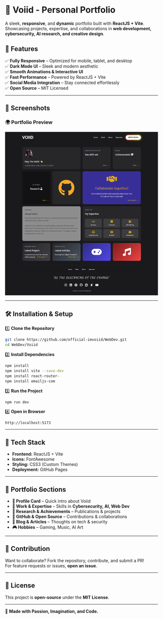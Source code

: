 # 🌌 Voiid - Personal Portfolio  

A sleek, **responsive**, and **dynamic** portfolio built with **ReactJS + Vite**. Showcasing projects, expertise, and collaborations in **web development, cybersecurity, AI research, and creative design**.  

## 🚀 Features  

✅ **Fully Responsive** – Optimized for mobile, tablet, and desktop  
✅ **Dark Mode UI** – Sleek and modern aesthetic  
✅ **Smooth Animations & Interactive UI**  
✅ **Fast Performance** – Powered by ReactJS + Vite  
✅ **Social Media Integration** – Stay connected effortlessly  
✅ **Open Source** – MIT Licensed  

---

## 📸 Screenshots  

### **🌍 Portfolio Preview**  
![Portfolio Preview](https://github.com/official-imvoiid/WebDev/blob/main/Voiid/Gui/WebSite.png)  

---

## 🛠️ Installation & Setup  

1️⃣ **Clone the Repository**  
```sh
git clone https://github.com/official-imvoiid/WebDev.git
cd WebDev/Voiid
```  

2️⃣ **Install Dependencies**  
```sh
npm install
npm install vite --save-dev
npm install react-router-
npm install emailjs-com
```  

3️⃣ **Run the Project**  
```sh
npm run dev
```  

4️⃣ **Open in Browser**  
```
http://localhost:5173
```  

---

## 🔧 Tech Stack  

- **Frontend:** ReactJS + Vite  
- **Icons:** FontAwesome  
- **Styling:** CSS3 (Custom Themes)  
- **Deployment:** GitHub Pages  

---

## 🎨 Portfolio Sections  

- **🌟 Profile Card** – Quick intro about Voiid  
- **💼 Work & Expertise** – Skills in **Cybersecurity, AI, Web Dev**  
- **📝 Research & Achievements** – Publications & projects  
- **📂 GitHub & Open Source** – Contributions & collaborations  
- **📣 Blog & Articles** – Thoughts on tech & security  
- **🎮 Hobbies** – Gaming, Music, AI Art  

---

## 🤝 Contribution  

Want to collaborate? Fork the repository, contribute, and submit a PR!  
For feature requests or issues, **open an issue**.  

---

## 📜 License  

This project is **open-source** under the **MIT License**.  

---  

🔗 **Made with Passion, Imagination, and Code.**  
